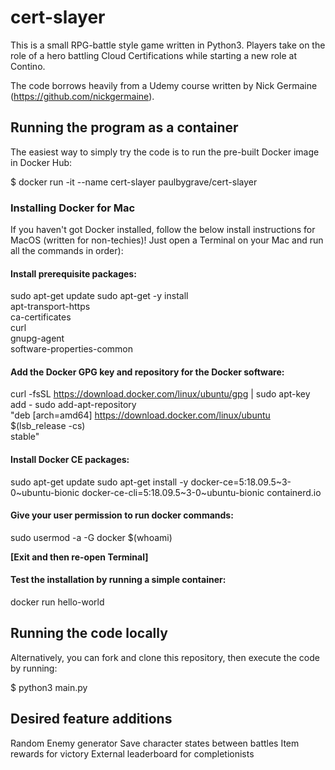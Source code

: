 # cert-slayer

This is a small RPG-battle style game written in Python3.
Players take on the role of a hero battling Cloud Certifications while starting a new role at Contino.

The code borrows heavily from a Udemy course written by Nick Germaine (https://github.com/nickgermaine).


## Running the program as a container

The easiest way to simply try the code is to run the pre-built Docker image in Docker Hub:

$ docker run -it --name cert-slayer paulbygrave/cert-slayer

### Installing Docker for Mac

If you haven't got Docker installed, follow the below install instructions for MacOS (written for non-techies)!
Just open a Terminal on your Mac and run all the commands in order):

#### Install prerequisite packages:

sudo apt-get update
sudo apt-get -y install \
  apt-transport-https \
  ca-certificates \
  curl \
  gnupg-agent \
  software-properties-common

#### Add the Docker GPG key and repository for the Docker software:

curl -fsSL https://download.docker.com/linux/ubuntu/gpg | sudo apt-key add -
sudo add-apt-repository \
   "deb [arch=amd64] https://download.docker.com/linux/ubuntu \
   $(lsb_release -cs) \
   stable"

#### Install Docker CE packages:

sudo apt-get update
sudo apt-get install -y docker-ce=5:18.09.5~3-0~ubuntu-bionic docker-ce-cli=5:18.09.5~3-0~ubuntu-bionic containerd.io

#### Give your user permission to run docker commands:

sudo usermod -a -G docker $(whoami)

**[Exit and then re-open Terminal]**

#### Test the installation by running a simple container:

docker run hello-world


## Running the code locally

Alternatively, you can fork and clone this repository, then execute the code by running:

$ python3 main.py

## Desired feature additions

Random Enemy generator
Save character states between battles
Item rewards for victory
External leaderboard for completionists

